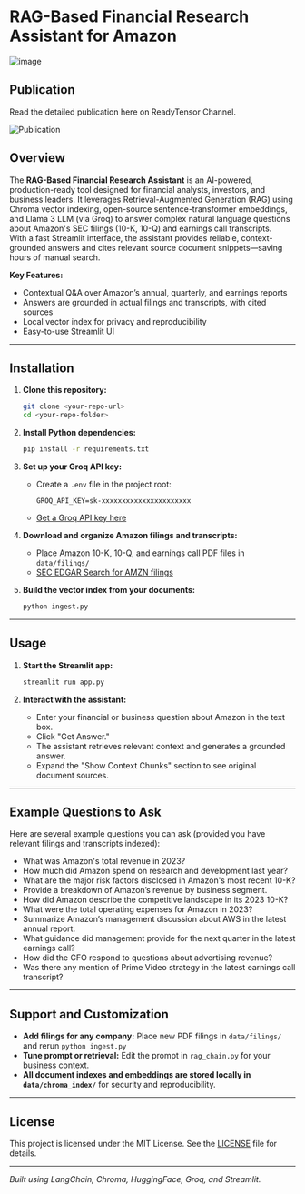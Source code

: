 # RAG-Based Financial Research Assistant for Amazon

![image](https://github.com/user-attachments/assets/a95a6e2f-90a9-4df8-95b9-810dcab1585a)


## Publication

Read the detailed publication here on ReadyTensor Channel.

![Publication](https://app.readytensor.ai/publications/90Gdnmy5EuOR)

## Overview

The **RAG-Based Financial Research Assistant** is an AI-powered, production-ready tool designed for financial analysts, investors, and business leaders. It leverages Retrieval-Augmented Generation (RAG) using Chroma vector indexing, open-source sentence-transformer embeddings, and Llama 3 LLM (via Groq) to answer complex natural language questions about Amazon's SEC filings (10-K, 10-Q) and earnings call transcripts.  
With a fast Streamlit interface, the assistant provides reliable, context-grounded answers and cites relevant source document snippets—saving hours of manual search.

**Key Features:**
- Contextual Q&A over Amazon’s annual, quarterly, and earnings reports
- Answers are grounded in actual filings and transcripts, with cited sources
- Local vector index for privacy and reproducibility
- Easy-to-use Streamlit UI

---

## Installation

1. **Clone this repository:**
    ```bash
    git clone <your-repo-url>
    cd <your-repo-folder>
    ```

2. **Install Python dependencies:**
    ```bash
    pip install -r requirements.txt
    ```

3. **Set up your Groq API key:**
    - Create a `.env` file in the project root:
      ```
      GROQ_API_KEY=sk-xxxxxxxxxxxxxxxxxxxxxx
      ```
    - [Get a Groq API key here](https://console.groq.com/keys)

4. **Download and organize Amazon filings and transcripts:**
    - Place Amazon 10-K, 10-Q, and earnings call PDF files in `data/filings/`
    - [SEC EDGAR Search for AMZN filings](https://www.sec.gov/edgar/browse/?CIK=AMZN)

5. **Build the vector index from your documents:**
    ```bash
    python ingest.py
    ```

---

## Usage

1. **Start the Streamlit app:**
    ```bash
    streamlit run app.py
    ```

2. **Interact with the assistant:**
    - Enter your financial or business question about Amazon in the text box.
    - Click "Get Answer."
    - The assistant retrieves relevant context and generates a grounded answer.
    - Expand the "Show Context Chunks" section to see original document sources.

---

## Example Questions to Ask

Here are several example questions you can ask (provided you have relevant filings and transcripts indexed):

- What was Amazon's total revenue in 2023?
- How much did Amazon spend on research and development last year?
- What are the major risk factors disclosed in Amazon's most recent 10-K?
- Provide a breakdown of Amazon’s revenue by business segment.
- How did Amazon describe the competitive landscape in its 2023 10-K?
- What were the total operating expenses for Amazon in 2023?
- Summarize Amazon’s management discussion about AWS in the latest annual report.
- What guidance did management provide for the next quarter in the latest earnings call?
- How did the CFO respond to questions about advertising revenue?
- Was there any mention of Prime Video strategy in the latest earnings call transcript?

---

## Support and Customization

- **Add filings for any company:** Place new PDF filings in `data/filings/` and rerun `python ingest.py`
- **Tune prompt or retrieval:** Edit the prompt in `rag_chain.py` for your business context.
- **All document indexes and embeddings are stored locally in `data/chroma_index/`** for security and reproducibility.

---

## License

This project is licensed under the MIT License. See the [LICENSE](./LICENSE) file for details.

---

*Built using LangChain, Chroma, HuggingFace, Groq, and Streamlit.*

